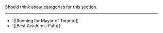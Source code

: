 Should think about categories for this section.

---

* ![[Running for Mayor of Toronto]]
* ![[Best Academic Path]]

